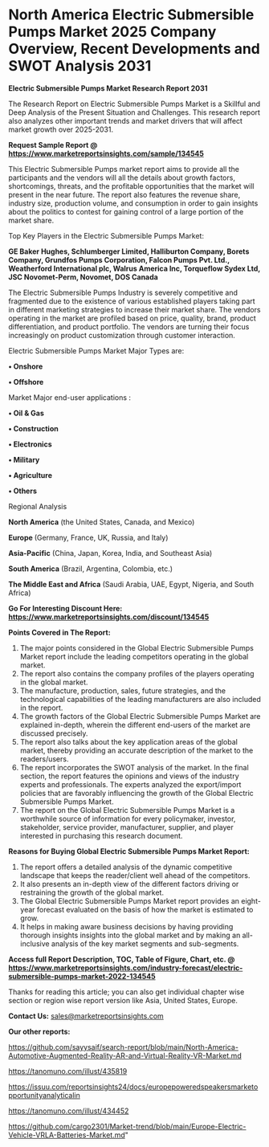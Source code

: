 # North America Electric Submersible Pumps Market 2025 Company Overview, Recent Developments and SWOT Analysis 2031

<strong>Electric Submersible Pumps Market Research Report 2031</strong>

The Research Report on Electric Submersible Pumps Market is a Skillful and Deep Analysis of the Present Situation and Challenges. This research report also analyzes other important trends and market drivers that will affect market growth over 2025-2031.

<strong>Request Sample Report @ <a href=https://www.marketreportsinsights.com/sample/134545>https://www.marketreportsinsights.com/sample/134545</a></strong>

This Electric Submersible Pumps market report aims to provide all the participants and the vendors will all the details about growth factors, shortcomings, threats, and the profitable opportunities that the market will present in the near future. The report also features the revenue share, industry size, production volume, and consumption in order to gain insights about the politics to contest for gaining control of a large portion of the market share.

Top Key Players in the Electric Submersible Pumps Market:

<strong>GE Baker Hughes, Schlumberger Limited, Halliburton Company, Borets Company, Grundfos Pumps Corporation, Falcon Pumps Pvt. Ltd., Weatherford International plc, Walrus America Inc, Torqueflow Sydex Ltd, JSC Novomet-Perm, Novomet, DOS Canada</strong>

The Electric Submersible Pumps Industry is severely competitive and fragmented due to the existence of various established players taking part in different marketing strategies to increase their market share. The vendors operating in the market are profiled based on price, quality, brand, product differentiation, and product portfolio. The vendors are turning their focus increasingly on product customization through customer interaction.

Electric Submersible Pumps Market Major Types are:

<strong>• Onshore

• Offshore</strong>

Market Major end-user applications :

<strong>• Oil & Gas

• Construction

• Electronics

• Military

• Agriculture

• Others</strong>

Regional Analysis

</u><strong><b>North America</b></strong> (the United States, Canada, and Mexico)

<strong><b>Europe </b></strong>(Germany, France, UK, Russia, and Italy)

<strong><b>Asia-Pacific</b></strong> (China, Japan, Korea, India, and Southeast Asia)

<strong><b>South America</b></strong> (Brazil, Argentina, Colombia, etc.)

<strong><b>The Middle East and Africa</b></strong> (Saudi Arabia, UAE, Egypt, Nigeria, and South Africa)

<strong>Go For Interesting Discount Here: <a href=https://www.marketreportsinsights.com/discount/134545>https://www.marketreportsinsights.com/discount/134545</a></strong>

<strong>Points Covered in The Report:</strong>
<ol>
  <li>The major points considered in the Global Electric Submersible Pumps Market report include the leading competitors operating in the global market.</li>
  <li>The report also contains the company profiles of the players operating in the global market.</li>
  <li>The manufacture, production, sales, future strategies, and the technological capabilities of the leading manufacturers are also included in the report.</li>
  <li>The growth factors of the Global Electric Submersible Pumps Market are explained in-depth, wherein the different end-users of the market are discussed precisely.</li>
  <li>The report also talks about the key application areas of the global market, thereby providing an accurate description of the market to the readers/users.</li>
  <li>The report incorporates the SWOT analysis of the market. In the final section, the report features the opinions and views of the industry experts and professionals. The experts analyzed the export/import policies that are favorably influencing the growth of the Global Electric Submersible Pumps Market.</li>
  <li>The report on the Global Electric Submersible Pumps Market is a worthwhile source of information for every policymaker, investor, stakeholder, service provider, manufacturer, supplier, and player interested in purchasing this research document.</li>
</ol>
<strong>Reasons for Buying Global Electric Submersible Pumps Market Report:</strong>

<ol>
  <li>The report offers a detailed analysis of the dynamic competitive landscape that keeps the reader/client well ahead of the competitors.</li>
  <li>It also presents an in-depth view of the different factors driving or restraining the growth of the global market.</li>
  <li>The Global Electric Submersible Pumps Market report provides an eight-year forecast evaluated on the basis of how the market is estimated to grow.</li>
  <li>It helps in making aware business decisions by having providing thorough insights insights into the global market and by making an all-inclusive analysis of the key market segments and sub-segments.</li>
</ol>
<strong>Access full Report Description, TOC, Table of Figure, Chart, etc. @ <a href=https://www.marketreportsinsights.com/industry-forecast/electric-submersible-pumps-market-2022-134545>https://www.marketreportsinsights.com/industry-forecast/electric-submersible-pumps-market-2022-134545</a></strong>


Thanks for reading this article; you can also get individual chapter wise section or region wise report version like Asia, United States, Europe.

<strong>Contact Us:</strong>
sales@marketreportsinsights.com

<strong>Our other reports:</strong>

<a href=https://github.com/sayysaif/search-report/blob/main/North-America-Automotive-Augmented-Reality-AR-and-Virtual-Reality-VR-Market.md>https://github.com/sayysaif/search-report/blob/main/North-America-Automotive-Augmented-Reality-AR-and-Virtual-Reality-VR-Market.md</a>

<a href=https://tanomuno.com/illust/435819>https://tanomuno.com/illust/435819</a>

<a href=https://issuu.com/reportsinsights24/docs/europepoweredspeakersmarketopportunityanalyticalin>https://issuu.com/reportsinsights24/docs/europepoweredspeakersmarketopportunityanalyticalin</a>

<a href=https://tanomuno.com/illust/434452>https://tanomuno.com/illust/434452</a>

<a href=https://github.com/cargo2301/Market-trend/blob/main/Europe-Electric-Vehicle-VRLA-Batteries-Market.md>https://github.com/cargo2301/Market-trend/blob/main/Europe-Electric-Vehicle-VRLA-Batteries-Market.md</a>"
